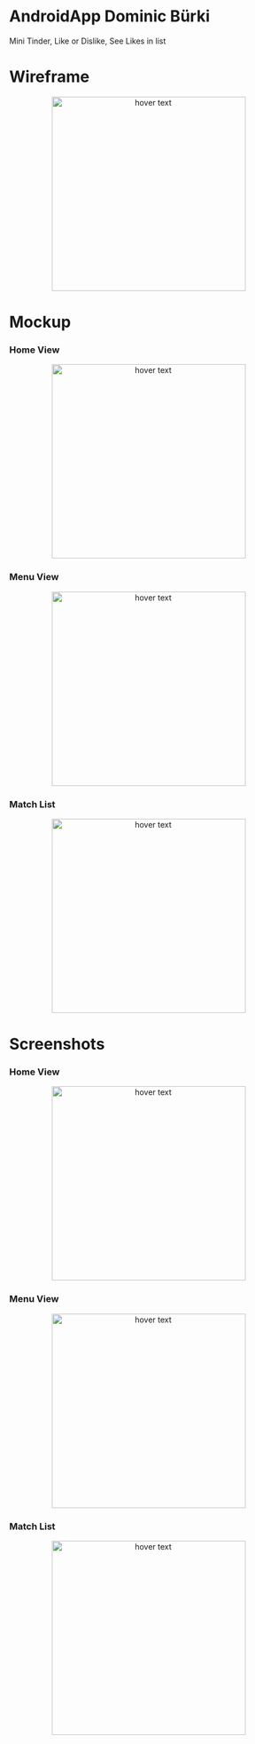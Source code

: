 # AndroidApp Dominic Bürki
Mini Tinder, Like or Dislike, See Likes in list

# Wireframe
<p align="center">
  <img src="https://github.com/Sh0ckwav3/AndroidAppBuerki/blob/master/doc/Wireframe.jpg" width="350" title="hover text">
</p>

# Mockup
### Home View
<p align="center">
  <img src="https://github.com/Sh0ckwav3/AndroidAppBuerki/blob/master/doc/Main.png" width="350" title="hover text">
</p>

### Menu View
<p align="center">
  <img src="https://github.com/Sh0ckwav3/AndroidAppBuerki/blob/master/doc/Navigation.png" width="350" title="hover text">
</p>

### Match List
<p align="center">
  <img src="https://github.com/Sh0ckwav3/AndroidAppBuerki/blob/master/doc/Matchlist.png" width="350" title="hover text">
</p>



# Screenshots
### Home View
<p align="center">
  <img src="https://github.com/Sh0ckwav3/AndroidAppBuerki/blob/master/doc/Main_Screen.png" width="350" title="hover text">
</p>

### Menu View
<p align="center">
  <img src="https://github.com/Sh0ckwav3/AndroidAppBuerki/blob/master/doc/Navigation_Screen.png" width="350" title="hover text">
</p>

### Match List
<p align="center">
  <img src="https://github.com/Sh0ckwav3/AndroidAppBuerki/blob/master/doc/Matchlist_Screen.png" width="350" title="hover text">
</p>
